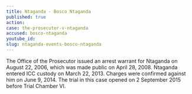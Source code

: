 ```yaml
---
title: Ntaganda - Bosco Ntaganda
published: true
action:
case: the-prosecutor-v-ntaganda
accused: bosco-ntaganda
youtube_id:
slug: ntaganda-events-bosco-ntaganda
---
```



The Office of the Prosecutor issued an arrest warrant for Ntaganda on August 22, 2006, which was made public on April 28, 2008. Ntaganda entered ICC custody on March 22, 2013. Charges were confirmed against him on June 9, 2014. The trial in this case opened on 2 September 2015 before Trial Chamber VI.